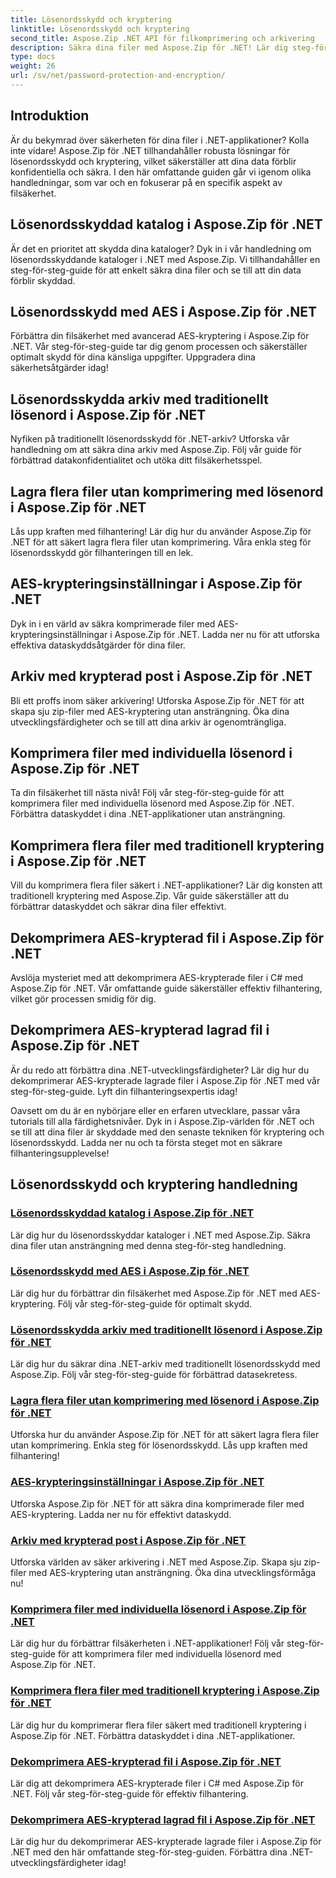 ```yaml
---
title: Lösenordsskydd och kryptering
linktitle: Lösenordsskydd och kryptering
second_title: Aspose.Zip .NET API för filkomprimering och arkivering
description: Säkra dina filer med Aspose.Zip för .NET! Lär dig steg-för-steg handledning om lösenordsskydd och kryptering, från AES till traditionella metoder.
type: docs
weight: 26
url: /sv/net/password-protection-and-encryption/
---
```


## Introduktion

Är du bekymrad över säkerheten för dina filer i .NET-applikationer? Kolla inte vidare! Aspose.Zip för .NET tillhandahåller robusta lösningar för lösenordsskydd och kryptering, vilket säkerställer att dina data förblir konfidentiella och säkra. I den här omfattande guiden går vi igenom olika handledningar, som var och en fokuserar på en specifik aspekt av filsäkerhet.

## Lösenordsskyddad katalog i Aspose.Zip för .NET

Är det en prioritet att skydda dina kataloger? Dyk in i vår handledning om lösenordsskyddande kataloger i .NET med Aspose.Zip. Vi tillhandahåller en steg-för-steg-guide för att enkelt säkra dina filer och se till att din data förblir skyddad.

## Lösenordsskydd med AES i Aspose.Zip för .NET

Förbättra din filsäkerhet med avancerad AES-kryptering i Aspose.Zip för .NET. Vår steg-för-steg-guide tar dig genom processen och säkerställer optimalt skydd för dina känsliga uppgifter. Uppgradera dina säkerhetsåtgärder idag!

## Lösenordsskydda arkiv med traditionellt lösenord i Aspose.Zip för .NET

Nyfiken på traditionellt lösenordsskydd för .NET-arkiv? Utforska vår handledning om att säkra dina arkiv med Aspose.Zip. Följ vår guide för förbättrad datakonfidentialitet och utöka ditt filsäkerhetsspel.

## Lagra flera filer utan komprimering med lösenord i Aspose.Zip för .NET

Lås upp kraften med filhantering! Lär dig hur du använder Aspose.Zip för .NET för att säkert lagra flera filer utan komprimering. Våra enkla steg för lösenordsskydd gör filhanteringen till en lek.

## AES-krypteringsinställningar i Aspose.Zip för .NET

Dyk in i en värld av säkra komprimerade filer med AES-krypteringsinställningar i Aspose.Zip för .NET. Ladda ner nu för att utforska effektiva dataskyddsåtgärder för dina filer.

## Arkiv med krypterad post i Aspose.Zip för .NET

Bli ett proffs inom säker arkivering! Utforska Aspose.Zip för .NET för att skapa sju zip-filer med AES-kryptering utan ansträngning. Öka dina utvecklingsfärdigheter och se till att dina arkiv är ogenomträngliga.

## Komprimera filer med individuella lösenord i Aspose.Zip för .NET

Ta din filsäkerhet till nästa nivå! Följ vår steg-för-steg-guide för att komprimera filer med individuella lösenord med Aspose.Zip för .NET. Förbättra dataskyddet i dina .NET-applikationer utan ansträngning.

## Komprimera flera filer med traditionell kryptering i Aspose.Zip för .NET

Vill du komprimera flera filer säkert i .NET-applikationer? Lär dig konsten att traditionell kryptering med Aspose.Zip. Vår guide säkerställer att du förbättrar dataskyddet och säkrar dina filer effektivt.

## Dekomprimera AES-krypterad fil i Aspose.Zip för .NET

Avslöja mysteriet med att dekomprimera AES-krypterade filer i C# med Aspose.Zip för .NET. Vår omfattande guide säkerställer effektiv filhantering, vilket gör processen smidig för dig.

## Dekomprimera AES-krypterad lagrad fil i Aspose.Zip för .NET

Är du redo att förbättra dina .NET-utvecklingsfärdigheter? Lär dig hur du dekomprimerar AES-krypterade lagrade filer i Aspose.Zip för .NET med vår steg-för-steg-guide. Lyft din filhanteringsexpertis idag!

Oavsett om du är en nybörjare eller en erfaren utvecklare, passar våra tutorials till alla färdighetsnivåer. Dyk in i Aspose.Zip-världen för .NET och se till att dina filer är skyddade med den senaste tekniken för kryptering och lösenordsskydd. Ladda ner nu och ta första steget mot en säkrare filhanteringsupplevelse!
## Lösenordsskydd och kryptering handledning
### [Lösenordsskyddad katalog i Aspose.Zip för .NET](./password-protect-directory/)
Lär dig hur du lösenordsskyddar kataloger i .NET med Aspose.Zip. Säkra dina filer utan ansträngning med denna steg-för-steg handledning.
### [Lösenordsskydd med AES i Aspose.Zip för .NET](./password-protect-with-aes/)
Lär dig hur du förbättrar din filsäkerhet med Aspose.Zip för .NET med AES-kryptering. Följ vår steg-för-steg-guide för optimalt skydd.
### [Lösenordsskydda arkiv med traditionellt lösenord i Aspose.Zip för .NET](./password-protect-archive-traditional-password/)
Lär dig hur du säkrar dina .NET-arkiv med traditionellt lösenordsskydd med Aspose.Zip. Följ vår steg-för-steg-guide för förbättrad datasekretess.
### [Lagra flera filer utan komprimering med lösenord i Aspose.Zip för .NET](./store-multiple-files-no-compression-password/)
Utforska hur du använder Aspose.Zip för .NET för att säkert lagra flera filer utan komprimering. Enkla steg för lösenordsskydd. Lås upp kraften med filhantering!
### [AES-krypteringsinställningar i Aspose.Zip för .NET](./aes-encryption-settings/)
Utforska Aspose.Zip för .NET för att säkra dina komprimerade filer med AES-kryptering. Ladda ner nu för effektivt dataskydd.
### [Arkiv med krypterad post i Aspose.Zip för .NET](./archive-with-encrypted-entry/)
Utforska världen av säker arkivering i .NET med Aspose.Zip. Skapa sju zip-filer med AES-kryptering utan ansträngning. Öka dina utvecklingsförmåga nu!
### [Komprimera filer med individuella lösenord i Aspose.Zip för .NET](./compress-files-individual-passwords/)
Lär dig hur du förbättrar filsäkerheten i .NET-applikationer! Följ vår steg-för-steg-guide för att komprimera filer med individuella lösenord med Aspose.Zip för .NET.
### [Komprimera flera filer med traditionell kryptering i Aspose.Zip för .NET](./compress-multiple-files-traditional-encryption/)
Lär dig hur du komprimerar flera filer säkert med traditionell kryptering i Aspose.Zip för .NET. Förbättra dataskyddet i dina .NET-applikationer.
### [Dekomprimera AES-krypterad fil i Aspose.Zip för .NET](./decompress-aes-encrypted-file/)
Lär dig att dekomprimera AES-krypterade filer i C# med Aspose.Zip för .NET. Följ vår steg-för-steg-guide för effektiv filhantering.
### [Dekomprimera AES-krypterad lagrad fil i Aspose.Zip för .NET](./decompress-aes-encrypted-stored-file/)
Lär dig hur du dekomprimerar AES-krypterade lagrade filer i Aspose.Zip för .NET med den här omfattande steg-för-steg-guiden. Förbättra dina .NET-utvecklingsfärdigheter idag!